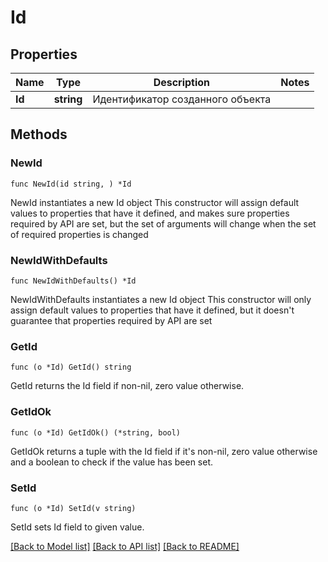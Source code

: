 # Id

## Properties

Name | Type | Description | Notes
------------ | ------------- | ------------- | -------------
**Id** | **string** | Идентификатор созданного объекта | 

## Methods

### NewId

`func NewId(id string, ) *Id`

NewId instantiates a new Id object
This constructor will assign default values to properties that have it defined,
and makes sure properties required by API are set, but the set of arguments
will change when the set of required properties is changed

### NewIdWithDefaults

`func NewIdWithDefaults() *Id`

NewIdWithDefaults instantiates a new Id object
This constructor will only assign default values to properties that have it defined,
but it doesn't guarantee that properties required by API are set

### GetId

`func (o *Id) GetId() string`

GetId returns the Id field if non-nil, zero value otherwise.

### GetIdOk

`func (o *Id) GetIdOk() (*string, bool)`

GetIdOk returns a tuple with the Id field if it's non-nil, zero value otherwise
and a boolean to check if the value has been set.

### SetId

`func (o *Id) SetId(v string)`

SetId sets Id field to given value.



[[Back to Model list]](../README.md#documentation-for-models) [[Back to API list]](../README.md#documentation-for-api-endpoints) [[Back to README]](../README.md)


